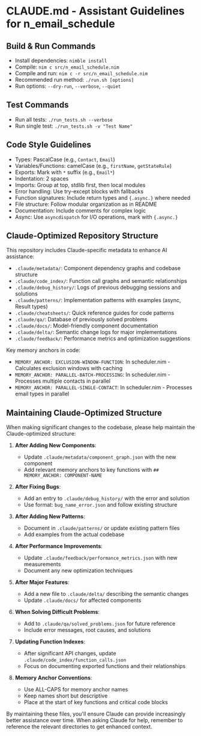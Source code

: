 # CLAUDE.md - Assistant Guidelines for n_email_schedule

## Build & Run Commands
- Install dependencies: `nimble install`
- Compile: `nim c src/n_email_schedule.nim`
- Compile and run: `nim c -r src/n_email_schedule.nim`
- Recommended run method: `./run.sh [options]`
- Run options: `--dry-run`, `--verbose`, `--quiet`

## Test Commands
- Run all tests: `./run_tests.sh --verbose`
- Run single test: `./run_tests.sh -v "Test Name"`

## Code Style Guidelines
- Types: PascalCase (e.g., `Contact`, `Email`)
- Variables/Functions: camelCase (e.g., `firstName`, `getStateRule`)
- Exports: Mark with `*` suffix (e.g., `Email*`)
- Indentation: 2 spaces
- Imports: Group at top, stdlib first, then local modules
- Error handling: Use try-except blocks with fallbacks
- Function signatures: Include return types and `{.async.}` where needed
- File structure: Follow modular organization as in README
- Documentation: Include comments for complex logic
- Async: Use `asyncdispatch` for I/O operations, mark with `{.async.}`

## Claude-Optimized Repository Structure
This repository includes Claude-specific metadata to enhance AI assistance:

- `.claude/metadata/`: Component dependency graphs and codebase structure
- `.claude/code_index/`: Function call graphs and semantic relationships
- `.claude/debug_history/`: Logs of previous debugging sessions and solutions
- `.claude/patterns/`: Implementation patterns with examples (async, Result types)
- `.claude/cheatsheets/`: Quick reference guides for code patterns
- `.claude/qa/`: Database of previously solved problems
- `.claude/docs/`: Model-friendly component documentation
- `.claude/delta/`: Semantic change logs for major implementations
- `.claude/feedback/`: Performance metrics and optimization suggestions

Key memory anchors in code:
- `MEMORY_ANCHOR: EXCLUSION-WINDOW-FUNCTION`: In scheduler.nim - Calculates exclusion windows with caching
- `MEMORY_ANCHOR: PARALLEL-BATCH-PROCESSING`: In scheduler.nim - Processes multiple contacts in parallel
- `MEMORY_ANCHOR: PARALLEL-SINGLE-CONTACT`: In scheduler.nim - Processes email types in parallel

## Maintaining Claude-Optimized Structure

When making significant changes to the codebase, please help maintain the Claude-optimized structure:

1. **After Adding New Components**:
   - Update `.claude/metadata/component_graph.json` with the new component
   - Add relevant memory anchors to key functions with `## MEMORY_ANCHOR: COMPONENT-NAME`

2. **After Fixing Bugs**:
   - Add an entry to `.claude/debug_history/` with the error and solution
   - Use format: `bug_name_error.json` and follow existing structure

3. **After Adding New Patterns**:
   - Document in `.claude/patterns/` or update existing pattern files
   - Add examples from the actual codebase

4. **After Performance Improvements**:
   - Update `.claude/feedback/performance_metrics.json` with new measurements
   - Document any new optimization techniques

5. **After Major Features**:
   - Add a new file to `.claude/delta/` describing the semantic changes
   - Update `.claude/docs/` for affected components

6. **When Solving Difficult Problems**:
   - Add to `.claude/qa/solved_problems.json` for future reference
   - Include error messages, root causes, and solutions

7. **Updating Function Indexes**:
   - After significant API changes, update `.claude/code_index/function_calls.json`
   - Focus on documenting exported functions and their relationships

8. **Memory Anchor Conventions**:
   - Use ALL-CAPS for memory anchor names
   - Keep names short but descriptive 
   - Place at the start of key functions and critical code blocks

By maintaining these files, you'll ensure Claude can provide increasingly better assistance over time. When asking Claude for help, remember to reference the relevant directories to get enhanced context.
